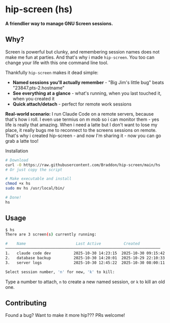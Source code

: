 # hip-screen (hs)

**A friendlier way to manage GNU Screen sessions.**

## Why?

Screen is powerful but clunky, and remembering session names does not make me fun at parties.  And that's why i made `hip-screen`.   You too can change your life with this one command line tool.  

Thankfully `hip-screen` makes it dead simple:

- **Named sessions you'll actually remember** - "Big Jim's little bug" beats "23847.pts-2.hostname"
- **See everything at a glance** - what's running, when you last touched it, when you created it
- **Quick attach/detach** - perfect for remote work sessions

**Real-world scenario:** I run Claude Code on a remote servers, because that's how i roll.  I even use termius on m mob so i can monitor them - yes life is really that amazing.  When i need a latte but I don't want to lose my place, it really bugs me to reconnect to the screens sessions on remote.  That's why i created hip-screen - and now I'm sharing it -  now you can go grab a latte too!

 Installation

```bash
# Download
curl -O https://raw.githubusercontent.com/Braddon/hip-screen/main/hs
# Or just copy the script

# Make executable and install
chmod +x hs
sudo mv hs /usr/local/bin/

# Done!
hs
```

## Usage

```bash
$ hs
There are 3 screen(s) currently running:

#    Name                      Last Active          Created             
────────────────────────────────────────────────────────────────────
1.   claude code dev          2025-10-30 14:23:15  2025-10-30 09:15:42
2.   database backup          2025-10-30 14:20:01  2025-10-29 22:10:33
3.   server logs              2025-10-30 12:45:22  2025-10-30 08:00:11

Select session number, 'n' for new, 'k' to kill: 
```

Type a number to attach, `n` to create a new named session, or `k` to kill an old one.

## Contributing

Found a bug? Want to make it more hip???  PRs welcome! 
